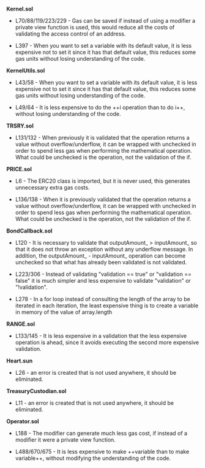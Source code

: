 **Kernel.sol**
- L70/88/119/223/229 - Gas can be saved if instead of using a modifier a private view function is used, this would reduce all the costs of validating the access control of an address.

- L397 - When you want to set a variable with its default value, it is less expensive not to set it since it has that default value, this reduces some gas units without losing understanding of the code.

**KernelUtils.sol**
- L43/58 - When you want to set a variable with its default value, it is less expensive not to set it since it has that default value, this reduces some gas units without losing understanding of the code.

- L49/64 - It is less expensive to do the ++i operation than to do i++, without losing understanding of the code.

**TRSRY.sol**
- L131/132 - When previously it is validated that the operation returns a value without overflow/underflow, it can be wrapped with unchecked in order to spend less gas when performing the mathematical operation. What could be unchecked is the operation, not the validation of the if.

**PRICE.sol**
- L6 - The ERC20 class is imported, but it is never used, this generates unnecessary extra gas costs.

- L136/138 - When it is previously validated that the operation returns a value without overflow/underflow, it can be wrapped with unchecked in order to spend less gas when performing the mathematical operation. What could be unchecked is the operation, not the validation of the if.

**BondCallback.sol**
- L120 - It is necessary to validate that outputAmount_ > inputAmount_ so that it does not throw an exception without any underflow message. In addition, the outputAmount_ - inputAmount_ operation can become unchecked so that what has already been validated is not validated.

- L223/306 - Instead of validating "validation == true" or "validation == false" it is much simpler and less expensive to validate "validation" or "!validation".

- L278 - In a for loop instead of consulting the length of the array to be iterated in each iteration, the least expensive thing is to create a variable in memory of the value of array.length

**RANGE.sol**
- L133/145 - It is less expensive in a validation that the less expensive operation is ahead, since it avoids executing the second more expensive validation.

**Heart.sun**
- L26 - an error is created that is not used anywhere, it should be eliminated.


**TreasuryCustodian.sol**
- L11 - an error is created that is not used anywhere, it should be eliminated.


**Operator.sol**
- L188 - The modifier can generate much less gas cost, if instead of a modifier it were a private view function.

- L488/670/675 - It is less expensive to make ++variable than to make variable++, without modifying the understanding of the code.

